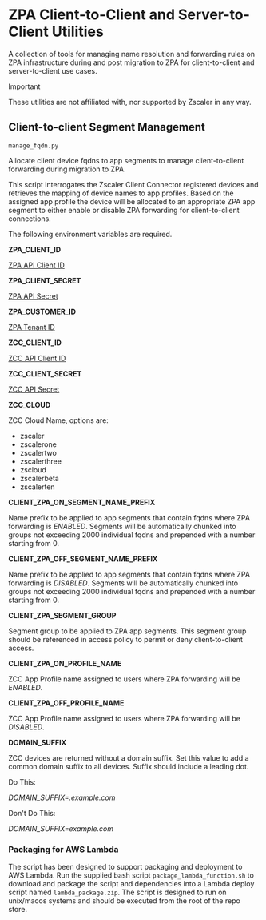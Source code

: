 # ZPA Client-to-Client and Server-to-Client Utilities

A collection of tools for managing name resolution and forwarding rules on ZPA infrastructure during and post migration to ZPA for client-to-client and server-to-client use cases.

> [!IMPORTANT]
> These utilities are not affiliated with, nor supported by Zscaler in any way.

## Client-to-client Segment Management
`manage_fqdn.py`

Allocate client device fqdns to app segments to manage client-to-client forwarding during migration to ZPA.

This script interrogates the Zscaler Client Connector registered devices and retrieves the mapping of device names to app profiles. Based on the assigned app profile the device will be allocated to an appropriate ZPA app segment to either enable or disable ZPA forwarding for client-to-client connections.

The following environment variables are required.

**ZPA_CLIENT_ID**

[ZPA API Client ID](https://admin.private.zscaler.com/#clientCredentials)

**ZPA_CLIENT_SECRET**

[ZPA API Secret](https://admin.private.zscaler.com/#clientCredentials)

**ZPA_CUSTOMER_ID**

[ZPA Tenant ID](https://admin.private.zscaler.com/#company)

**ZCC_CLIENT_ID**

[ZCC API Client ID](https://help.zscaler.com/client-connector/adding-api-key)

**ZCC_CLIENT_SECRET**

[ZCC API Secret](https://help.zscaler.com/client-connector/adding-api-key)

**ZCC_CLOUD**

ZCC Cloud Name, options are:
 - zscaler
 - zscalerone
 - zscalertwo
 - zscalerthree
 - zscloud
 - zscalerbeta
 - zscalerten

**CLIENT_ZPA_ON_SEGMENT_NAME_PREFIX**

Name prefix to be applied to app segments that contain fqdns where ZPA forwarding is *ENABLED*. Segments will be automatically chunked into groups not exceeding 2000 individual fqdns and prepended with a number starting from 0.

**CLIENT_ZPA_OFF_SEGMENT_NAME_PREFIX**

Name prefix to be applied to app segments that contain fqdns where ZPA forwarding is *DISABLED*. Segments will be automatically chunked into groups not exceeding 2000 individual fqdns and prepended with a number starting from 0.

**CLIENT_ZPA_SEGMENT_GROUP**

Segment group to be applied to ZPA app segments. This segment group should be referenced in access policy to permit or deny client-to-client access.

**CLIENT_ZPA_ON_PROFILE_NAME**

ZCC App Profile name assigned to users where ZPA forwarding will be *ENABLED*.

**CLIENT_ZPA_OFF_PROFILE_NAME**

ZCC App Profile name assigned to users where ZPA forwarding will be *DISABLED*.

**DOMAIN_SUFFIX**

ZCC devices are returned without a domain suffix. Set this value to add a common domain suffix to all devices. Suffix should include a leading dot.

Do This:

*DOMAIN_SUFFIX=.example.com*

Don't Do This:

*DOMAIN_SUFFIX=example.com*

### Packaging for AWS Lambda

The script has been designed to support packaging and deployment to AWS Lambda. Run the supplied bash script `package_lambda_function.sh` to download and package the script and dependencies into a Lambda deploy script named `lambda_package.zip`. The script is designed to run on unix/macos systems and should be executed from the root of the repo store.